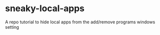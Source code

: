 # sneaky-local-apps
A repo tutorial to hide local apps from the add/remove programs windows setting
